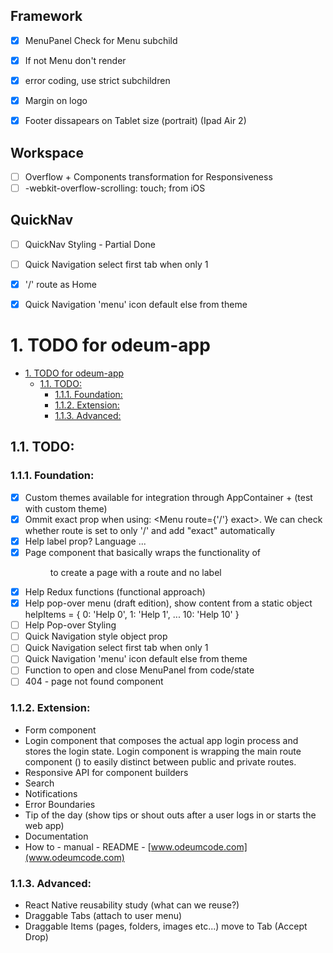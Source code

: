 ## Framework

- [x] MenuPanel Check for Menu subchild
- [x] If not Menu don't render
- [x] error coding, use strict subchildren
- [x] Margin on logo
- [x] Footer dissapears on Tablet size (portrait) (Ipad Air 2)


## Workspace

- [ ] Overflow + Components transformation for Responsiveness 
- [ ] -webkit-overflow-scrolling: touch; from  iOS

## QuickNav

- [ ] QuickNav Styling - Partial Done
- [ ] Quick Navigation select first tab when only 1
- [x] '/' route as Home
- [x] Quick Navigation 'menu' icon default else from theme


# 1. TODO for odeum-app
<!-- TOC -->

- [1. TODO for odeum-app](#1-todo-for-odeum-app)
	- [1.1. TODO:](#11-todo)
		- [1.1.1. Foundation:](#111-foundation)
		- [1.1.2. Extension:](#112-extension)
		- [1.1.3. Advanced:](#113-advanced)

<!-- /TOC -->
## 1.1. TODO:

### 1.1.1. Foundation:
- [x] Custom themes available for integration through AppContainer + (test with custom theme)
- [x] Ommit exact prop when using: <Menu route={'/'} exact>. We can check whether route is set to only '/' and add "exact" automatically
- [x] Help label prop? Language ... 
- [x] Page component that basically wraps the functionality of <Menu> to create a page with a route and no label
- [x] Help Redux functions (functional approach)
- [x] Help pop-over menu (draft edition), show content from a static object helpItems = { 0: 'Help 0', 1: 'Help 1', ... 10: 'Help 10' }
	<!-- Help is not getting stuff from a static object but it renders the ID of the active tab/menuItem in a small pop up through Redux-->
- [ ] Help Pop-over Styling
- [ ] Quick Navigation style object prop
- [ ] Quick Navigation select first tab when only 1
- [ ] Quick Navigation 'menu' icon default else from theme
- [ ] Function to open and close MenuPanel from code/state
- [ ] 404 - page not found component

### 1.1.2. Extension:
- Form component
- Login component that composes the actual app login process and stores the login state. Login component is wrapping the main route component (<AppRouter />) to easily distinct between public and private routes. 
- Responsive API for component builders
- Search
- Notifications
- Error Boundaries
- Tip of the day (show tips or shout outs after a user logs in or starts the web app)
- Documentation
- How to - manual - README - [www.odeumcode.com](www.odeumcode.com)

### 1.1.3. Advanced:
- React Native reusability study (what can we reuse?)
- Draggable Tabs (attach to user menu)
- Draggable Items (pages, folders, images etc...) move to Tab (Accept Drop)

